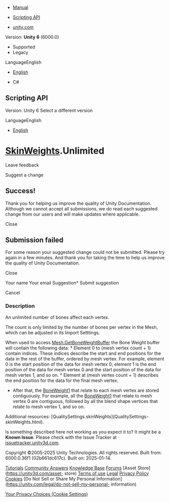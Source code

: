 [ ]()

  * [Manual](../Manual/index.html)
  * [Scripting API](../ScriptReference/index.html)

  * [unity.com](https://unity.com/)

Version: **Unity 6** (6000.0)

  * Supported
  * Legacy

LanguageEnglish

  * [English]()

  * C#

[ ](https://docs.unity3d.com)

## Scripting API

Version: Unity 6 Select a different version

LanguageEnglish

  * [English]()

#  [SkinWeights](SkinWeights.html).Unlimited

Leave feedback

Suggest a change

## Success!

Thank you for helping us improve the quality of Unity Documentation. Although
we cannot accept all submissions, we do read each suggested change from our
users and will make updates where applicable.

Close

## Submission failed

For some reason your suggested change could not be submitted. Please <a>try
again</a> in a few minutes. And thank you for taking the time to help us
improve the quality of Unity Documentation.

Close

Your name Your email Suggestion* Submit suggestion

Cancel

[ ]()

### Description

An unlimited number of bones affect each vertex.

The count is only limited by the number of bones per vertex in the Mesh, which
can be adjusted in its Import Setttings.  
  
When used to access [Mesh.GetBoneWeightBuffer](Mesh.GetBoneWeightBuffer.html)
the Bone Weight buffer will contain the following data: * Element 0 to (mesh
vertex count + 1) contain indices. These indices describe the start and end
positions for the data in the rest of the buffer, ordered by mesh vertex. For
example, element 0 is the start position of the data for mesh vertex 0;
element 1 is the end position of the data for mesh vertex 0 and the start
position of the data for mesh vertex 1, and so on. * Element at (mesh vertex
count + 1) describes the end position for the data for the final mesh vertex.
* After that, the [BoneWeight1](BoneWeight1.html) that relate to each mesh
vertex are stored contiguously. For example, all the
[BoneWeight1](BoneWeight1.html) that relate to mesh vertex 0 are contiguous,
followed by all the blend shape vertices that relate to mesh vertex 1, and so
on.  
  
Additional resources: [QualitySettings.skinWeights](QualitySettings-
skinWeights.html).

Is something described here not working as you expect it to? It might be a
**Known Issue**. Please check with the Issue Tracker at
[issuetracker.unity3d.com](https://issuetracker.unity3d.com).

Copyright ©2005-2025 Unity Technologies. All rights reserved. Built from:
6000.0.36f1 (02b661dc617c). Built on: 2025-01-14.

[Tutorials](https://unity3d.com/learn) [Community
Answers](https://answers.unity3d.com) [Knowledge
Base](https://support.unity3d.com/hc/en-us)
[Forums](https://forum.unity3d.com) [Asset Store](https://unity3d.com/asset-
store) [Terms of use](https://docs.unity3d.com/Manual/TermsOfUse.html)
[Legal](https://unity.com/legal) [Privacy
Policy](https://unity.com/legal/privacy-policy)
[Cookies](https://unity.com/legal/cookie-policy) [Do Not Sell or Share My
Personal Information](https://unity.com/legal/do-not-sell-my-personal-
information)

[Your Privacy Choices (Cookie Settings)](javascript:void\(0\);)

